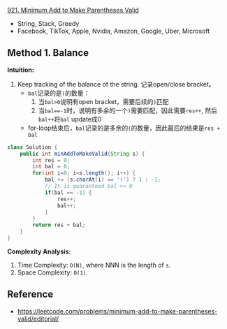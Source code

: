 [921. Minimum Add to Make Parentheses Valid](https://leetcode.com/problems/minimum-add-to-make-parentheses-valid/description/)

* String, Stack, Greedy
* Facebook, TikTok, Apple, Nvidia, Amazon, Google, Uber, Microsoft


## Method 1. Balance
**Intuition:**
1. Keep tracking of the balance of the string. 记录open/close bracket。
    * `bal`记录的是`(`的数量：
        1. 当`bal>0`说明有open bracket，需要后续的`)`匹配
        2. 当`bal==-1`时，说明有多余的一个`)`需要匹配，因此需要`res++`, 然后`bal++`将`bal` update成0
    * for-loop结束后，`bal`记录的是多余的`(`的数量，因此最后的结果是`res + bal`

```Java
class Solution {
    public int minAddToMakeValid(String s) {
        int res = 0;
        int bal = 0;
        for(int i=0; i<s.length(); i++) {
            bal += (s.charAt(i) == '(') ? 1 : -1;
            // It is guaranteed bal >= 0
            if(bal == -1) {
                res++;
                bal++;
            }
        }
        return res + bal;
    }
}
```
**Complexity Analysis:**
1. Time Complexity: `O(N)`, where NNN is the length of `s`.
2. Space Complexity: `O(1)`.


## Reference
* https://leetcode.com/problems/minimum-add-to-make-parentheses-valid/editorial/